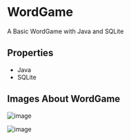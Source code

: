 # WordGame
A Basic WordGame with Java and SQLite

## Properties

* Java
* SQLite

## Images About WordGame

![image](https://user-images.githubusercontent.com/46873580/114317970-5785c300-9b13-11eb-8975-75548d8cbb68.png)

![image](https://user-images.githubusercontent.com/46873580/114318217-c283c980-9b14-11eb-900f-e0eca47f59e3.png)


